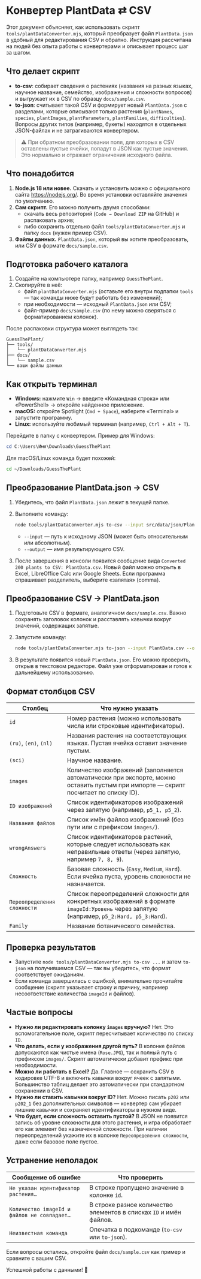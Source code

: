 # Конвертер PlantData ⇄ CSV

Этот документ объясняет, как использовать скрипт `tools/plantDataConverter.mjs`, который преобразует файл `PlantData.json` в удобный для редактирования CSV и обратно. Инструкция рассчитана на людей без опыта работы с конвертерами и описывает процесс шаг за шагом.

## Что делает скрипт

- **to-csv**: собирает сведения о растениях (названия на разных языках, научное название, семейство, изображения и сложности вопросов) и выгружает их в CSV по образцу `docs/sample.csv`.
- **to-json**: считывает такой CSV и формирует новый `PlantData.json` с разделами, которые описывают только растения (`plantNames`, `species`, `plantImages`, `plantParameters`, `plantFamilies`, `difficulties`). Вопросы других типов (например, букеты) находятся в отдельных JSON-файлах и не затрагиваются конвертером.

> ⚠️ При обратном преобразовании поля, для которых в CSV оставлены пустые ячейки, попадут в JSON как пустые значения. Это нормально и отражает ограничения исходного файла.

## Что понадобится

1. **Node.js 18 или новее.** Скачать и установить можно с официального сайта <https://nodejs.org/>. Во время установки оставляйте значения по умолчанию.
2. **Сам скрипт.** Его можно получить двумя способами:
   - скачать весь репозиторий (`Code → Download ZIP` на GitHub) и распаковать архив;
   - либо сохранить отдельно файл `tools/plantDataConverter.mjs` и папку `docs` (нужен пример CSV).
3. **Файлы данных.** `PlantData.json`, который вы хотите преобразовать, или CSV в формате `docs/sample.csv`.

## Подготовка рабочего каталога

1. Создайте на компьютере папку, например `GuessThePlant`.
2. Скопируйте в неё:
   - файл `plantDataConverter.mjs` (оставьте его внутри подпапки `tools` — так команды ниже будут работать без изменений);
   - при необходимости — исходный `PlantData.json` или CSV;
   - файл-пример `docs/sample.csv` (по нему можно сверяться с форматированием колонок).

После распаковки структура может выглядеть так:

```
GuessThePlant/
├── tools/
│   └── plantDataConverter.mjs
├── docs/
│   └── sample.csv
└── ваши файлы данных
```

## Как открыть терминал

- **Windows:** нажмите `Win` → введите «Командная строка» или «PowerShell» → откройте найденное приложение.
- **macOS:** откройте Spotlight (`Cmd + Space`), наберите «Terminal» и запустите программу.
- **Linux:** используйте любимый терминал (например, `Ctrl + Alt + T`).

Перейдите в папку с конвертером. Пример для Windows:

```powershell
cd C:\Users\Имя\Downloads\GuessThePlant
```

Для macOS/Linux команда будет похожей:

```bash
cd ~/Downloads/GuessThePlant
```

## Преобразование PlantData.json → CSV

1. Убедитесь, что файл `PlantData.json` лежит в текущей папке.
2. Выполните команду:

   ```bash
   node tools/plantDataConverter.mjs to-csv --input src/data/json/PlantData.json --output PlantData.csv
   ```

   - `--input` — путь к исходному JSON (может быть относительным или абсолютным).
   - `--output` — имя результирующего CSV.

3. После завершения в консоли появится сообщение вида `Converted 200 plants to CSV: PlantData.csv`. Новый файл можно открыть в Excel, LibreOffice Calc или Google Sheets. Если программа спрашивает разделитель, выберите «запятая» (comma).

## Преобразование CSV → PlantData.json

1. Подготовьте CSV в формате, аналогичном `docs/sample.csv`. Важно сохранять заголовок колонок и расставлять кавычки вокруг значений, содержащих запятые.
2. Запустите команду:

   ```bash
   node tools/plantDataConverter.mjs to-json --input PlantData.csv --output PlantData.json
   ```

3. В результате появится новый `PlantData.json`. Его можно проверить, открыв в текстовом редакторе. Файл уже отформатирован и готов к дальнейшему использованию.

## Формат столбцов CSV

| Столбец | Что нужно указать |
| --- | --- |
| `id` | Номер растения (можно использовать числа или строковые идентификаторы). |
| `(ru)`, `(en)`, `(nl)` | Названия растения на соответствующих языках. Пустая ячейка оставит значение пустым. |
| `(sci)` | Научное название. |
| `images` | Количество изображений (заполняется автоматически при экспорте, можно оставить пустым при импорте — скрипт посчитает по списку ID). |
| `ID изображений` | Список идентификаторов изображений через запятую (например, `p5_1, p5_2`). |
| `Названия файлов` | Список имён файлов изображений (без пути или с префиксом `images/`). |
| `wrongAnswers` | Список идентификаторов растений, которые следует использовать как неправильные ответы (через запятую, например `7, 8, 9`). |
| `Сложность` | Базовая сложность (`Easy`, `Medium`, `Hard`). Если ячейка пуста, уровень сложности не назначается. |
| `Переопределения сложности` | Список переопределений сложности для конкретных изображений в формате `imageId:Уровень` через запятую (например, `p5_2:Hard, p5_3:Hard`). |
| `Family` | Название ботанического семейства. |

## Проверка результатов

- Запустите `node tools/plantDataConverter.mjs to-csv ...` и затем `to-json` на получившемся CSV — так вы убедитесь, что формат соответствует ожиданиям.
- Если команда завершилась с ошибкой, внимательно прочитайте сообщение (скрипт указывает строку и причину, например несоответствие количества `imageId` и файлов).

## Частые вопросы

- **Нужно ли редактировать колонку `images` вручную?** Нет. Это вспомогательное поле, скрипт пересчитывает количество по списку `ID`.
- **Что делать, если у изображения другой путь?** В колонке файлов допускаются как чистые имена (`Rose.JPG`), так и полный путь с префиксом `images/`. Скрипт автоматически добавит префикс при необходимости.
- **Можно ли работать в Excel?** Да. Главное — сохранить CSV в кодировке UTF-8 и включить кавычки вокруг ячеек с запятыми. Большинство таблиц делает это автоматически при стандартном сохранении в CSV.
- **Нужно ли ставить кавычки вокруг ID?** Нет. Можно писать `p202` или `p202_1` без дополнительных символов — конвертер сам убирает лишние кавычки и сохраняет идентификаторы в нужном виде.
- **Что будет, если сложность оставить пустой?** В JSON не появится запись об уровне сложности для этого растения, и игра обработает его как элемент без назначенной сложности. При наличии переопределений укажите их в колонке `Переопределения сложности`, даже если базовое поле пустое.

## Устранение неполадок

| Сообщение об ошибке | Что проверить |
| --- | --- |
| `Не указан идентификатор растения…` | В строке пропущено значение в колонке `id`. |
| `Количество imageId и файлов не совпадает…` | В строке разное количество элементов в списках `ID` и имён файлов. |
| `Неизвестная команда` | Опечатка в подкоманде (`to-csv` или `to-json`). |

Если вопросы остались, откройте файл `docs/sample.csv` как пример и сравните с вашим CSV.

Успешной работы с данными! 🌱
